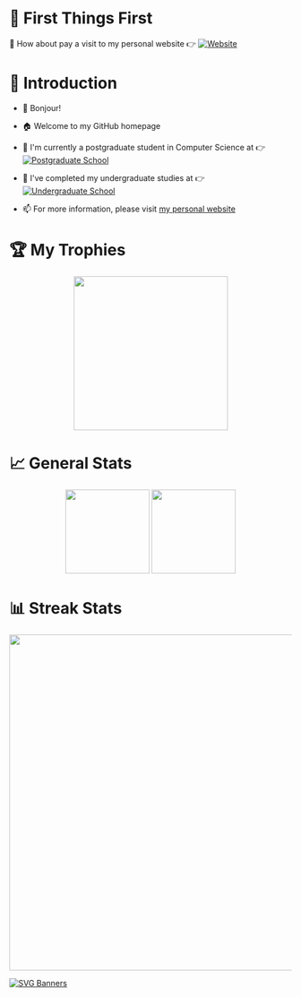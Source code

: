 # 🚨 First Things First

🎉 How about pay a visit to my personal website 👉 [![Website](https://img.shields.io/badge/Homepage-Peiyang_Ni-red?logo=tesla)](https://bonjour-npy.github.io)

# 🌟 Introduction

- 👋 Bonjour!

- 🏠 Welcome to my GitHub homepage

- 🏫 I'm currently a postgraduate student in Computer Science at 👉 [![Postgraduate School](https://img.shields.io/badge/M.E.-University_of_Electronic_Science_and_Technology_of_China-blue)](https://www.uestc.edu.cn/)

- 📖 I've completed my undergraduate studies at 👉 [![Undergraduate School](https://img.shields.io/badge/B.E.-Guilin_University_of_Electronic_Technology-heavygreen)](https://www.guet.edu.cn/)

- 📫 For more information, please visit [my personal website](https://bonjour-npy.github.io)

# 🏆 My Trophies

<div align="center">
  <img height=275rem src="https://github-profile-trophy.vercel.app/?username=bonjour-npy&column=5&margin-w=30&margin-h=20&theme=flat" />
</div>

# 📈 General Stats

<div align="center">
  <img height=150rem src="https://github-readme-stats.vercel.app/api/top-langs/?username=bonjour-npy&hide_title=true&hide_border=true&layout=compact&langs_count=6&text_color=000&icon_color=fff&bg_color=0,52fa5a,4dfcff,c64dff&theme=graywhite" />
  <img height=150rem src="https://github-readme-stats.vercel.app/api?username=bonjour-npy&hide_title=true&hide_border=true&show_icons=trueline_height=21&text_color=000&icon_color=000&bg_color=0,ea6161,ffc64d,fffc4d,52fa5a&theme=graywhite" />
</div>

# 📊 Streak Stats

<div align="center">
  <img width=600rem src="https://github-readme-streak-stats.herokuapp.com/?user=bonjour-npy" />
</div>

[![SVG Banners](https://svg-banners.vercel.app/api?type=origin&text1=What's%20up%20🤠&text2=💖&width=800&height=400)](https://github.com/Akshay090/svg-banners)
